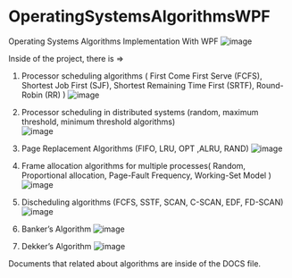 # OperatingSystemsAlgorithmsWPF
Operating Systems Algorithms Implementation With WPF
![image](https://user-images.githubusercontent.com/60510780/130607292-8cbab64d-77a1-4d80-b68c-e5f3053c9e21.png)

Inside of the project, there is => 
1. Processor scheduling algorithms ( First Come First Serve (FCFS), Shortest Job First (SJF), Shortest Remaining Time First (SRTF), Round-Robin (RR) )
![image](https://user-images.githubusercontent.com/60510780/130607380-da2dd48c-52e2-437a-9515-7d829f6f5218.png)

2. Processor scheduling in distributed systems (random, maximum threshold, minimum threshold algorithms)  
![image](https://user-images.githubusercontent.com/60510780/130607424-33636571-2477-45d6-b4f0-881d6127b9bd.png)

3. Page Replacement Algorithms (FIFO, LRU, OPT ,ALRU, RAND)
![image](https://user-images.githubusercontent.com/60510780/130607402-f755d458-deb1-4464-8ee1-4bb224dde9b9.png)

4. Frame allocation algorithms for multiple processes( Random,  Proportional allocation, Page-Fault Frequency, Working-Set Model )
![image](https://user-images.githubusercontent.com/60510780/130607443-00452db5-4e1d-4408-b569-d3c227965609.png)

5. Discheduling algorithms (FCFS, SSTF, SCAN, C-SCAN, EDF, FD-SCAN)
![image](https://user-images.githubusercontent.com/60510780/130607463-d070d988-eb9a-4224-b12a-7f006b97baf4.png)

6. Banker’s Algorithm
![image](https://user-images.githubusercontent.com/60510780/130607483-9ceebbb1-2010-4c2b-b05d-579826fa8a49.png)

7. Dekker’s Algorithm
![image](https://user-images.githubusercontent.com/60510780/130607513-b95f9d1b-f35c-4904-9701-6d7bf0de1839.png)

Documents that related about algorithms are inside of the DOCS file.
